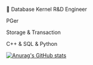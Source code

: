 :boy: Database Kernel R&D Engineer
	
PGer

Storage & Transaction

C++ & SQL & Python

[![Anurag's GitHub stats](https://github-readme-stats.vercel.app/api?username=spike1337&count_private=true&show_icons=true&theme=gruvbox&hide=issues,contribs)](https://github.com/anuraghazra/github-readme-stats)

